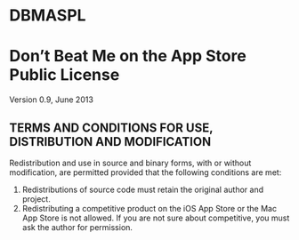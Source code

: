 # DBMASPL
# Don’t Beat Me on the App Store Public License

Version 0.9, June 2013

## TERMS AND CONDITIONS FOR USE, DISTRIBUTION AND MODIFICATION

Redistribution and use in source and binary forms, with or without modification, are permitted provided that the following conditions are met:

1. Redistributions of source code must retain the original author and project.
2. Redistributing a competitive product on the iOS App Store or the Mac App Store is not allowed. If you are not sure about competitive, you must ask the author for permission.
